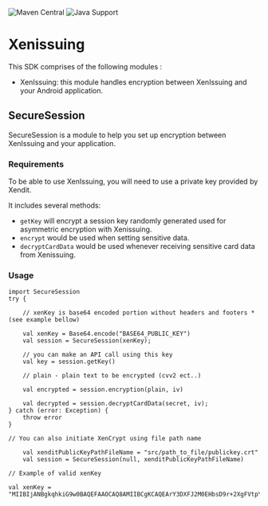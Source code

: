![Maven Central](https://img.shields.io/badge/-Maven%20Central-blue)
![Java Support](https://img.shields.io/badge/JVM-%3E%3D11-brightgreen)

# Xenissuing

This SDK comprises of the following modules :
- XenIssuing: this module handles encryption between XenIssuing and your Android application.

## SecureSession

SecureSession is a module to help you set up encryption between XenIssuing and your application.

### Requirements

To be able to use XenIssuing, you will need to use a private key provided by Xendit.

It includes several methods:
- `getKey` will encrypt a session key randomly generated used for asymmetric encryption with Xenissuing.
- `encrypt` would be used when setting sensitive data.
- `decryptCardData` would be used whenever receiving sensitive card data from Xenissuing.

### Usage
```android
import SecureSession
try {

    // xenKey is base64 encoded portion without headers and footers *(see example bellow)

    val xenKey = Base64.encode("BASE64_PUBLIC_KEY")
    val session = SecureSession(xenKey);

    // you can make an API call using this key
    val key = session.getKey()
    
    // plain - plain text to be encrypted (cvv2 ect..)
    
    val encrypted = session.encryption(plain, iv)

    val decrypted = session.decryptCardData(secret, iv);
} catch (error: Exception) {
    throw error
}
```

``` android
// You can also initiate XenCrypt using file path name

    val xenditPublicKeyPathFileName = "src/path_to_file/publickey.crt"
    val session = SecureSession(null, xenditPublicKeyPathFileName)

```

``` 
// Example of valid xenKey

val xenKey = "MIIBIjANBgkqhkiG9w0BAQEFAAOCAQ8AMIIBCgKCAQEArY3DXFJ2M0EHbsD9r+2XgFVtpYEQR5bxnQZVHVxtVzQP8u2cv/1APs2cft+8E682wKGY7SFUEsFsoqxoak7qsfXYL/mOdvQe6XDyNC7N6oo9Zb8dUKtuy8qPb1bVeTbxAwDVUzIdJpiRVI69fAGCW7aF3jTAV7Q+Z5qUTaLUFyKvu3+j8u/A58Nw5fjOENTLHBZRrXhFtQC1eql2O6FiQRJBDACYtzhyFBMyT/B7SKNPkEvLm1w4AQEWxxwL93B8vxstfpatbJJvorJaDEl/glncxJVtZ0lBeB3dkWdro/TrhpPD7CHKlBIUKRfvq1TgmMFs9SP90DxD9l9mE+AUAwIDAQAB"

```